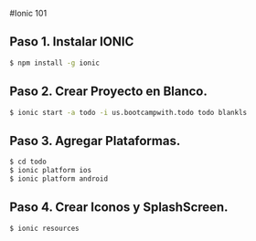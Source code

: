 #Ionic 101

## Paso 1. Instalar IONIC

```bash
$ npm install -g ionic
```

## Paso 2. Crear Proyecto en Blanco.

```bash
$ ionic start -a todo -i us.bootcampwith.todo todo blankls
```

## Paso 3. Agregar Plataformas.

```bash
$ cd todo
$ ionic platform ios
$ ionic platform android
```
## Paso 4. Crear Iconos y SplashScreen.

```bash
$ ionic resources
```